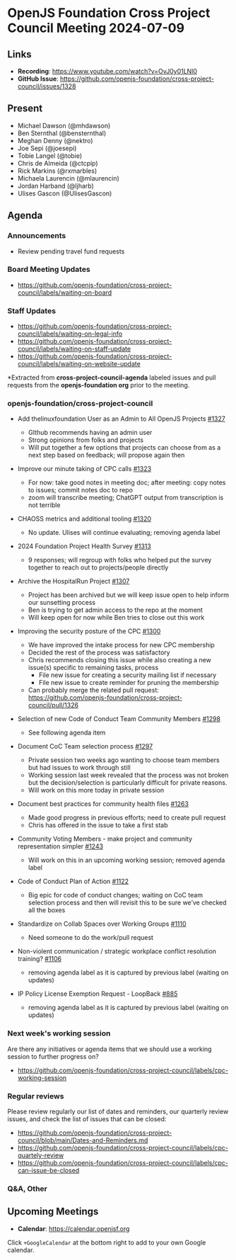 # OpenJS Foundation Cross Project Council Meeting 2024-07-09

## Links

* **Recording**: https://www.youtube.com/watch?v=OvJ0y01LNl0
* **GitHub Issue**: https://github.com/openjs-foundation/cross-project-council/issues/1328

## Present

* Michael Dawson (@mhdawson)
* Ben Sternthal (@bensternthal)
* Meghan Denny (@nektro)
* Joe Sepi (@joesepi)
* Tobie Langel (@tobie)
* Chris de Almeida (@ctcpip)
* Rick Markins (@rxmarbles)
* Michaela Laurencin (@mlaurencin)
* Jordan Harband (@ljharb)
* Ulises Gascon (@UlisesGascon)

## Agenda

### Announcements

- Review pending travel fund requests

### Board Meeting Updates

- https://github.com/openjs-foundation/cross-project-council/labels/waiting-on-board

### Staff Updates

- https://github.com/openjs-foundation/cross-project-council/labels/waiting-on-legal-info
- https://github.com/openjs-foundation/cross-project-council/labels/waiting-on-staff-update
- https://github.com/openjs-foundation/cross-project-council/labels/waiting-on-website-update

*Extracted from **cross-project-council-agenda** labeled issues and pull requests from the **openjs-foundation org** prior to the meeting.

### openjs-foundation/cross-project-council

* Add thelinuxfoundation User as an Admin to All OpenJS Projects [#1327](https://github.com/openjs-foundation/cross-project-council/issues/1327)
  * GIthub recommends having an admin user
  * Strong opinions from folks and projects
  * Will put together a few options that projects can choose from as a next step based on feedback; will propose again then 

* Improve our minute taking of CPC calls [#1323](https://github.com/openjs-foundation/cross-project-council/issues/1323)
  * For now: take good notes in meeting doc; after meeting: copy notes to issues; commit notes doc to repo
  * zoom will transcribe meeting; ChatGPT output from transcription is not terrible

* CHAOSS metrics and additional tooling [#1320](https://github.com/openjs-foundation/cross-project-council/issues/1320)
  * No update. Ulises will continue evaluating; removing agenda label

* 2024 Foundation Project Health Survey [#1313](https://github.com/openjs-foundation/cross-project-council/issues/1313)
  * 9 responses; will regroup with folks who helped put the survey together to reach out to projects/people directly

* Archive the HospitalRun Project [#1307](https://github.com/openjs-foundation/cross-project-council/issues/1307)
  * Project has been archived but we will keep issue open to help inform our sunsetting process
  * Ben is trying to get admin access to the repo at the moment
  * Will keep open for now while Ben tries to close out this work

* Improving the security posture of the CPC [#1300](https://github.com/openjs-foundation/cross-project-council/issues/1300)
  * We have improved the intake process for new CPC membership
  * Decided the rest of the process was satisfactory
  * Chris recommends closing this issue while also creating a new issue(s) specific to remaining tasks, process
    * File new issue for creating a security mailing list if necessary
    * File new issue to create reminder for pruning the membership
  * Can probably merge the related pull request: https://github.com/openjs-foundation/cross-project-council/pull/1326

* Selection of new Code of Conduct Team Community Members [#1298](https://github.com/openjs-foundation/cross-project-council/issues/1298)
  * See following agenda item

* Document CoC Team selection process [#1297](https://github.com/openjs-foundation/cross-project-council/issues/1297)
  * Private session two weeks ago wanting to choose team members but had issues to work through still
  * Working session last week revealed that the process was not broken but the decision/selection is particularly difficult for private reasons.
  * Will work on this more today in private session

* Document best practices for community health files [#1263](https://github.com/openjs-foundation/cross-project-council/issues/1263)
  * Made good progress in previous efforts; need to create pull request
  * Chris has offered in the issue to take a first stab

* Community Voting Members - make project and community representation simpler [#1243](https://github.com/openjs-foundation/cross-project-council/issues/1243)
  * Will work on this in an upcoming working session; removed agenda label

* Code of Conduct Plan of Action [#1122](https://github.com/openjs-foundation/cross-project-council/issues/1122)
  * Big epic for code of conduct changes; waiting on CoC team selection process and then will revisit this to be sure we’ve checked all the boxes

* Standardize on Collab Spaces over Working Groups [#1110](https://github.com/openjs-foundation/cross-project-council/issues/1110)
  * Need someone to do the work/pull request

* Non-violent communication / strategic workplace conflict resolution training? [#1106](https://github.com/openjs-foundation/cross-project-council/issues/1106)
  * removing agenda label as it is captured by previous label (waiting on updates)

* IP Policy License Exemption Request - LoopBack [#885](https://github.com/openjs-foundation/cross-project-council/issues/885)
  * removing agenda label as it is captured by previous label (waiting on updates)

### Next week's working session

Are there any initiatives or agenda items that we should use a working session to further progress on?
- https://github.com/openjs-foundation/cross-project-council/labels/cpc-working-session

### Regular reviews

Please review regularly our list of dates and reminders, our quarterly review issues, and check the list of issues that can be closed:

- https://github.com/openjs-foundation/cross-project-council/blob/main/Dates-and-Reminders.md
- https://github.com/openjs-foundation/cross-project-council/labels/cpc-quartely-review
- https://github.com/openjs-foundation/cross-project-council/labels/cpc-can-issue-be-closed

### Q&A, Other

## Upcoming Meetings

* **Calendar**: <https://calendar.openjsf.org>

Click `+GoogleCalendar` at the bottom right to add to your own Google calendar.
